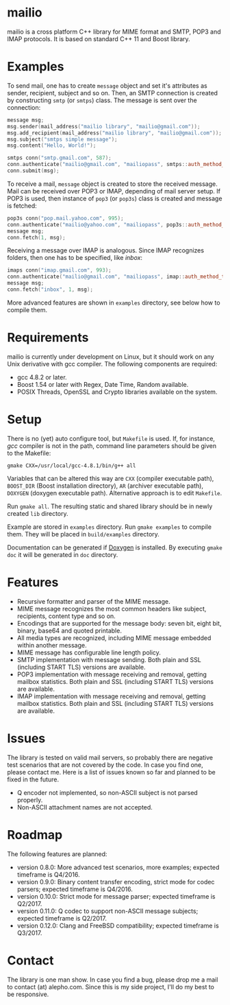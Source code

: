 
# mailio #

mailio is a cross platform C++ library for MIME format and SMTP, POP3 and IMAP protocols. It is based on standard C++ 11 and Boost library.

# Examples #

To send mail, one has to create `message` object and set it's attributes as sender, recipient, subject and so on. Then, an SMTP connection
is created by constructing `smtp` (or `smtps`) class. The message is sent over the connection:

```cpp
message msg;
msg.sender(mail_address("mailio library", "mailio@gmail.com"));
msg.add_recipient(mail_address("mailio library", "mailio@gmail.com"));
msg.subject("smtps simple message");
msg.content("Hello, World!");

smtps conn("smtp.gmail.com", 587);
conn.authenticate("mailio@gmail.com", "mailiopass", smtps::auth_method_t::START_TLS);
conn.submit(msg);
```
    
To receive a mail, `message` object is created to store the received message. Mail can be received over POP3 or IMAP, depending of mail server setup.
If POP3 is used, then instance of `pop3` (or `pop3s`) class is created and message is fetched:

```cpp
pop3s conn("pop.mail.yahoo.com", 995);
conn.authenticate("mailio@yahoo.com", "mailiopass", pop3s::auth_method_t::LOGIN);
message msg;
conn.fetch(1, msg);
```

Receiving a message over IMAP is analogous. Since IMAP recognizes folders, then one has to be specified, like *inbox*:

```cpp
imaps conn("imap.gmail.com", 993);
conn.authenticate("mailio@gmail.com", "mailiopass", imap::auth_method_t::LOGIN);
message msg;
conn.fetch("inbox", 1, msg);
```

More advanced features are shown in `examples` directory, see below how to compile them.

# Requirements #

mailio is currently under development on Linux, but it should work on any Unix derivative with gcc compiler. The following components are
required:

* gcc 4.8.2 or later.
* Boost 1.54 or later with Regex, Date Time, Random available.
* POSIX Threads, OpenSSL and Crypto libraries available on the system.

# Setup #

There is no (yet) auto configure tool, but `Makefile` is used. If, for instance, *gcc* compiler is not in the path, command line parameters should be
given to the Makefile:

```shell
gmake CXX=/usr/local/gcc-4.8.1/bin/g++ all
```

Variables that can be altered this way are `CXX` (compiler executable path), `BOOST_DIR` (Boost installation directory), `AR` (archiver executable path),
`DOXYGEN` (doxygen executable path). Alternative approach is to edit `Makefile`.

Run `gmake all`. The resulting static and shared library should be in newly created `lib` directory.

Example are stored in `examples` directory. Run `gmake examples` to compile them. They will be placed in `build/examples` directory.

Documentation can be generated if [Doxygen](http://www.doxygen.org) is installed. By executing `gmake doc` it will be generated in `doc`
directory.

# Features #

* Recursive formatter and parser of the MIME message.
* MIME message recognizes the most common headers like subject, recipients, content type and so on.
* Encodings that are supported for the message body: seven bit, eight bit, binary, base64 and quoted printable.
* All media types are recognized, including MIME message embedded within another message.
* MIME message has configurable line length policy.
* SMTP implementation with message sending. Both plain and SSL (including START TLS) versions are available.
* POP3 implementation with message receiving and removal, getting mailbox statistics. Both plain and SSL (including START TLS) versions are available.
* IMAP implementation with message receiving and removal, getting mailbox statistics. Both plain and SSL (including START TLS) versions are available.

# Issues #

The library is tested on valid mail servers, so probably there are negative test scenarios that are not covered by the code. In case you find one, please
contact me. Here is a list of issues known so far and planned to be fixed in the future.

* Q encoder not implemented, so non-ASCII subject is not parsed properly.
* Non-ASCII attachment names are not accepted.

# Roadmap #

The following features are planned:

* version 0.8.0: More advanced test scenarios, more examples; expected timeframe is Q4/2016.
* version 0.9.0: Binary content transfer encoding, strict mode for codec parsers; expected timeframe is Q4/2016.
* version 0.10.0: Strict mode for message parser; expected timeframe is Q2/2017.
* version 0.11.0: Q codec to support non-ASCII message subjects; expected timeframe is Q2/2017.
* version 0.12.0: Clang and FreeBSD compatibility; expected timeframe is Q3/2017.

# Contact #

The library is one man show. In case you find a bug, please drop me a mail to contact (at) alepho.com. Since this is my
side project, I'll do my best to be responsive.
